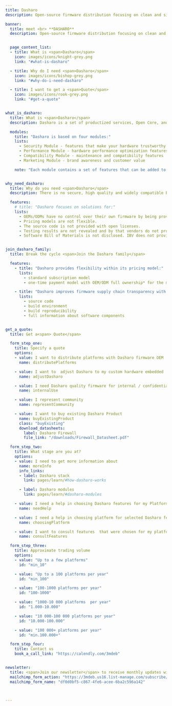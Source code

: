 ```yaml
---
title: Dasharo
description: Open-source firmware distribution focusing on clean and simple code, long-term maintenance, transparent validation, privacy-respecting implementation, liberty for the owners, and trustworthiness for all.

banner:
  title: meet <br> **DASHARO**
  description: Open-source firmware distribution focusing on clean and simple code, long-term maintenance, transparent validation, privacy-respecting implementation, liberty for the owners, and trustworthiness for all.


  page_content_list:
  - title: What is <span>Dasharo</span>
    icon: images/icons/knight-grey.png
    link: "#what-is-dasharo"

  - title: Why do I need <span>Dasharo</span>
    icon: images/icons/bishop-grey.png
    link: "#why-do-i-need-dasharo"

  - title: I want to get a <span>Quote</span>
    icon: images/icons/rook-grey.png
    link: "#get-a-quote"


what_is_dasharo:
  title: What is <span>Dasharo</span>
  description: Dasharo is a set of productized services, Open Core, and SaaS products which help to provide scalable, modular, easy to combine Open Source BIOS, UEFI, and Firmware solutions. It offers the components that are needed to develop and maintain a high quality, and modular firmware, for the stability and security of your platform.

  modules:
    title: "Dasharo is based on four modules:"
    lists:
      - Security Module - features that make your hardware trustworthy
      - Performance Module - hardware performance optimization features
      - Compatibility Module - maintenance and compatibility features
      - Marketing Module - brand awareness and customer value

    note: "Each module contains a set of features that can be added to your Dasharo product."


why_need_dasharo:
  title: Why do you need <span>Dasharo</span>
  description: There is no secure, high quality and widely compatible BIOS firmware technology solution that OEMs and ODMs can fully own.

  features:
    # title: "Dasharo focuses on solutions for:"
    lists:
      - OEMs/ODMs have no control over their own firmware by being provided with closed source solutions of Independent BIOS Vendors (IBV).
      - Pricing models are not flexible.
      - The source code is not provided with open licenses.
      - Testing results are not revealed and by that vendors do not provide any solid proof of the performance or security of their products.
      - Software Bill of Materials is not disclosed. IBV does not provide solution details that may reveal components supply chain.


join_dasharo_family:
  title: Break the cycle <span>Join the Dasharo family</span>

  features:
    - title: "Dasharo provides flexibility within its pricing model:"
      lists:
        - standard subscription model
        - one-time payment model with OEM/ODM full ownership* for the majority of the components

    - title: "Dasharo improves firmware supply chain transparency with open solutions for customers by providing:"
      lists:
        - source code
        - build environment
        - build reproducibility
        - full information about software components


get_a_quote:
  title: Get a<span> Quote</span>

  form_step_one:
    title: Specify a quote
    options:
    - value: I want to distribute platforms with Dasharo firmware OEM
      name: distributePlatforms

    - value: I want to  adjust Dasharo to my custom hardware embedded
      name: adjustDasharo

    - value: I need Dasharo quality firmware for internal / confidential use military, medical
      name: internalUse

    - value: I represent community
      name: representCommunity

    - value: I want to buy existing Dasharo Product
      name: buyExistingProduct
      class: "buyExisting"
      download_datasheets:
        label: Dasharo Firewall
        file_link: "/downloads/Firewall_Datasheet.pdf"

  form_step_two:
    title: What stage are you at?
    options:
    - value: I need to get more information about
      name: moreInfo
      info_links:
      - label: Dasharo stack
        link: pages/learn/#how-dasharo-works

      - label: Dasharo modules
        link: pages/learn/#dasharo-modules

    - value: I need a help in choosing Dasharo features for my Platform
      name: needHelp

    - value: I need a help in choosing platform for selected Dasharo features
      name: choosingPlatform

    - value: I want to consult features  that were chosen for my platform
      name: consultFeatures

  form_step_three:
    title: Approximate trading volume
    options:
    - value: "Up to a few platforms"
      id: "min_10"

    - value: "Up to a 100 platforms per year"
      id: "min_100"

    - value: "100-1000 platforms per year"
      id: "100-1000"

    - value: "1000-10 000 platforms  per year"
      id: "1.000-10.000"

    - value: "10 000-100 000 platforms per year"
      id: "10.000-100.000"

    - value: "100 000+ platforms per year"
      id: "min.100.000+"

  form_step_four:
    title: Contact us
    book_a_call_link: "https://calendly.com/3mdeb"


newsletter:
  title: <span>Join our newsletter</span> to receive monthly updates with big news and updates from the <span>Dasharo team</span>
  mailchimp_form_action: "https://3mdeb.us16.list-manage.com/subscribe/post?u=fce95b885fc13fbf1db611816&id=7085d28b61"
  mailchimp_form_name: "df0d0bf5-c867-4fe6-acee-6ba2c596a142"



---
```

